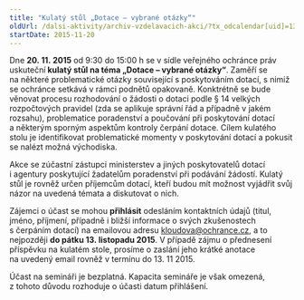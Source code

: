 ```yaml
---
title: "Kulatý stůl „Dotace – vybrané otázky“"
oldUrl: /dalsi-aktivity/archiv-vzdelavacich-akci/?tx_odcalendar[uid]=138&cHash=d08e66fbdd21c55d720b2921f402299f
startDate: 2015-11-20
---
```


<p>Dne <strong>20. 11. 2015</strong> od 9:30 do 15:00 h se v sídle veřejného ochránce práv uskuteční<strong> kulatý stůl na téma „Dotace – vybrané otázky“</strong>. Zaměří se na některé problematické otázky související s poskytováním dotací, s nimiž se ochránce setkává v rámci podnětů opakovaně. Konktrétně se bude věnovat procesu rozhodování o žádosti o dotaci podle § 14 velkých rozpočtových pravidel (zda se aplikuje správní řád a případně v jakém rozsahu), problematice poradenství a poučování při poskytování dotací a některým sporným aspektům kontroly čerpání dotace. Cílem kulatého stolu je identifikovat problematické momenty v poskytování dotací a pokusit se nalézt možná východiska. </p>
<p>Akce se zúčastní zástupci ministerstev a jiných poskytovatelů dotací i agentury poskytující žadatelům poradenství při podávání žádostí. Kulatý stůl je rovněž určen příjemcům dotací, kteří budou mít možnost vyjádřit svůj názor na uvedená témata a diskutovat o nich. </p>
<p>Zájemci o účast se mohou <strong>přihlásit</strong> odesláním kontaktních údajů (titul, jméno, příjmení, případně i bližší informace o svých zkušenostech s čerpáním dotací) na emailovou adresu <a href="mailto:kloudova@ochrance.cz">kloudova@ochrance.cz</a>, a to nejpozději <strong>do pátku 13. listopadu 2015</strong>. V případě zájmu o přednesení příspěvku na kulatém stole, prosíme o zaslání jeho krátké anotace na uvedený email rovněž v termínu do 13. 11 2015.</p>
<p>Účast na semináři je bezplatná. Kapacita semináře je však omezená, z tohoto důvodu rozhoduje o účasti datum přihlášení. </p>

